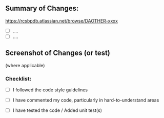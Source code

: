 ## Summary of Changes:
https://rcsbpdb.atlassian.net/browse/DAOTHER-xxxx

- [ ] ....
- [ ] ....

## Screenshot of Changes (or test)
(where applicable)

### Checklist:

- [ ] I followed the code style guidelines
- [ ] I have commented my code, particularly in hard-to-understand areas
- [ ] I have tested the code / Added unit test(s)

